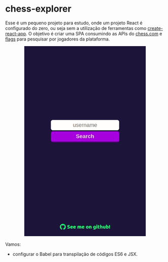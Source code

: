 # chess-explorer

Esse é um pequeno projeto para estudo, onde um projeto React é configurado do zero, ou seja sem a utilização de ferramentas como [create-react-app](www.uol.com.br). O objetivo é criar uma SPA consumindo as APIs do [chess.com](chess.com) e [flags](chess.com) para pesquisar por jogadores da plataforma.

<p align="center">
  <img height="600" src="/src/resources/demo.gif">
</p>

Vamos:

 - configurar o Babel para transpilação de códigos ES6 e JSX.




